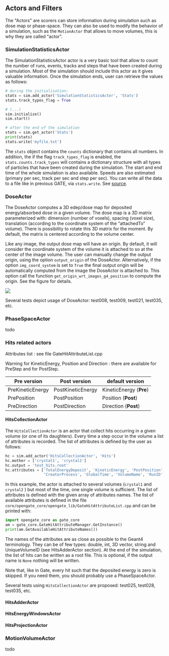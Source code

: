 ## Actors and Filters

The "Actors" are scorers can store information during simulation such as dose map or phase-space. They can also be used to modify the behavior of a simulation, such as the `MotionActor` that allows to move volumes, this is why they are called "actor".

### SimulationStatisticsActor

The SimulationStatisticsActor actor is a very basic tool that allow to count the number of runs, events, tracks and steps that have been created during a simulation. Most of the simulation should include this actor as it gives valuable information. Once the simulation ends, user can retrieve the values as follows:

```python
# during the initialisation:
stats = sim.add_actor('SimulationStatisticsActor', 'Stats')
stats.track_types_flag = True

# (...)
sim.initialize()
sim.start()

# after the end of the simulation
stats = sim.get_actor('Stats')
print(stats)
stats.write('myfile.txt')
```

The `stats` object contains the `counts` dictionary that contains all numbers. In addition, the if the flag `track_types_flag` is enabled, the `stats.counts.track_types` will contains a dictionary structure with all types of particles that have been created during the simulation. The start and end time of the whole simulation is also available. Speeds are also estimated (primary per sec, track per sec and step per sec). You can write all the data to a file like in previous GATE, via `stats.write`. See [source](https://tinyurl.com/pygate/actor/SimulationStatisticsActor/).

### DoseActor

The DoseActor computes a 3D edep/dose map for deposited energy/absorbed dose in a given volume. The dose map is a 3D matrix parameterized with: dimension (number of voxels), spacing (voxel size), translation (according to the coordinate system of the “attachedTo” volume). There is possibility to rotate this 3D matrix for the moment. By default, the matrix is centered according to the volume center.

Like any image, the output dose map will have an origin. By default, it will consider the coordinate system of the volume it is attached to so at the center of the image volume. The user can manually change the output origin, using the option `output_origin` of the DoseActor. Alternatively, if the option `img_coord_system` is set to `True` the final output origin will be automatically computed from the image the DoseActor is attached to. This option call the function `get_origin_wrt_images_g4_position` to compute the origin. See the figure for details.

![](figures/image_coord_system.png)

Several tests depict usage of DoseActor: test008, test009, test021, test035, etc.

### PhaseSpaceActor

todo



### Hits related actors

Attributes list : see file GateHitAttributeList.cpp

Warning for KineticEnergy, Position and Direction : there are available for PreStep and for PostStep.

| Pre version | Post version | default version         |
|-------------|--------------|-------------------------|
| PreKineticEnergy | PostKineticEnergy | KineticEnergy (**Pre**) |
| PrePosition | PostPosition | Position (**Post**)     |
| PreDirection | PostDirection | Direction (**Post**)    |


#### HitsCollectionActor

The `HitsCollectionActor` is an actor that collect hits occurring in a given volume (or one of its daughters). Every time a step occur in the volume a list of attributes is recorded. The list of attributes is defined by the user as follows:

```python
hc = sim.add_actor('HitsCollectionActor', 'Hits')
hc.mother = ['crystal1', 'crystal2']
hc.output = 'test_hits.root'
hc.attributes = ['TotalEnergyDeposit', 'KineticEnergy', 'PostPosition',
                 'CreatorProcess', 'GlobalTime', 'VolumeName', 'RunID', 'ThreadID', 'TrackID']
```

In this example, the actor is attached to several volumes (`crystal1` and `crystal2` ) but most of the time, one single volume is sufficient. The list of attributes is defined with the given array of attributes names. The list of available attributes is defined in the file `core/opengate_core/opengate_lib/GateHitAttributeList.cpp` and can be printed with:

```python
import opengate_core as gate_core
am = gate_core.GateHitAttributeManager.GetInstance()
print(am.GetAvailableHitAttributeNames())
```

The names of the attributes are as close as possible to the Geant4 terminology. They can be of few types: double, int, 3D vector, string and UniqueVolumeID (see HitsAdderActor section). At the end of the simulation, the list of hits can be written as a root file. This is optional, if the output name is `None` nothing will be written.

Note that, like in Gate, every hit such that the deposited energy is zero is skipped. If you need them, you should probably use a PhaseSpaceActor.

Several tests using `HitsCollectionActor` are proposed: test025, test028, test035, etc.

#### HitsAdderActor



#### HitsEnergyWindowsActor

#### HitsProjectionActor

### MotionVolumeActor

todo
